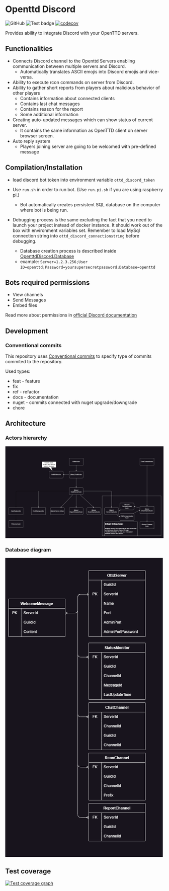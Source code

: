 ﻿# Openttd Discord

![GitHub](https://img.shields.io/github/license/shoter/OpenttdDiscord?style=plastic)
![Test badge](https://github.com/shoter/OpenttdDiscord/actions/workflows/test.yml/badge.svg)
[![codecov](https://codecov.io/gh/shoter/OpenttdDiscord/branch/master/graph/badge.svg?token=1EC4AKIMD3)](https://codecov.io/gh/shoter/OpenttdDiscord)

Provides ability to integrate Discord with your OpenTTD servers.

## Functionalities

* Connects Discord channel to the Openttd Servers enabling communication between multiple servers and Discord.
    * Automatically translates ASCII emojis into Discord emojis and vice-versa.
* Ability to execute rcon commands on server from Discord.
* Ability to gather short reports from players about malicious behavior of other players
    * Contains information about connected clients
    * Contains last chat messages
    * Contains reason for the report
    * Some additional information
* Creating auto-updated messages which can show status of current server.
    * It contains the same information as OpenTTD client on server browser screen.
* Auto reply system
    * Players joining server are going to be welcomed with pre-defined message


## Compilation/Installation

* load discord bot token into environment variable `ottd_discord_token`
* Use `run.sh` in order to run bot. (Use `run.pi.sh` if you are using raspberry pi.)
    * Bot automatically creates persistent SQL database on the computer where bot is being run.


* Debugging process is the same excluding the fact that you need to launch your project instead of docker instance. 
It should work out of the box with environment variables set. Remember to load MySql connection string into `ottd_discord_connectionstring` before debugging.
  * Database creation process is described inside [OpenttdDiscord.Database](https://github.com/shoter/OpenttdDiscord/tree/master/OpenttdDiscord.Database)
  * example: `Server=1.2.3.256;User ID=openttd;Password=yoursupersecretpassword;Database=openttd`


## Bots required permissions

- View channels
- Send Messages
- Embed files

Read more about permissions in [official Discord documentation](https://discord.com/developers/docs/topics/permissions)

## Development

### Conventional commits

This repository uses [Conventional commits](https://www.conventionalcommits.org/en/v1.0.0/) to specify type of commits commited to the repository.

Used types:
- feat - feature
- fix
- ref - refactor
- docs - documentation
- nuget - commits connected with nuget upgrade/downgrade
- chore


## Architecture

### Actors hierarchy

![Actors hierarchy](./docs/akka.drawio.png)

### Database diagram

![Database diagram](./docs/database.drawio.png)

## Test coverage

[![Test coverage graph](https://codecov.io/gh/shoter/OpenttdDiscord/branch/master/graphs/tree.svg?token=1EC4AKIMD3)](https://app.codecov.io/gh/shoter/OpenttdDiscord)
